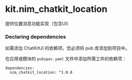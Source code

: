 # kit.nim_chatkit_location

提供位置消息功能实现（包含UI）

### Declaring dependencies
如需添加 ChatKitUI 的依赖项，您必须将 pub 库添加到项目中。

在应用或模块的 `pubspec.yaml` 文件中添加所需工件的依赖项：

```
dependencies:
  nim_chatkit_location: ^1.0.0
```
